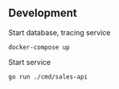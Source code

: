
## Development


Start database, tracing service
```
docker-compose up
```

Start service
```
go run ./cmd/sales-api
```
